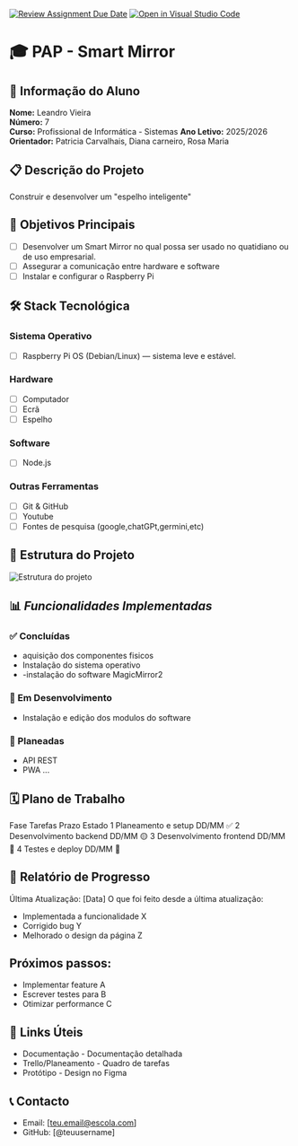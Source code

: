 [![Review Assignment Due Date](https://classroom.github.com/assets/deadline-readme-button-22041afd0340ce965d47ae6ef1cefeee28c7c493a6346c4f15d667ab976d596c.svg)](https://classroom.github.com/a/ObOWU319)
[![Open in Visual Studio Code](https://classroom.github.com/assets/open-in-vscode-2e0aaae1b6195c2367325f4f02e2d04e9abb55f0b24a779b69b11b9e10269abc.svg)](https://classroom.github.com/online_ide?assignment_repo_id=21338336&assignment_repo_type=AssignmentRepo)
# 🎓 PAP - Smart Mirror

## 👤 Informação do Aluno
**Nome:** Leandro Vieira  
**Número:** 7  
**Curso:** Profissional de Informática - Sistemas
**Ano Letivo:** 2025/2026 
**Orientador:** Patricia Carvalhais, Diana carneiro, Rosa Maria

## 📋 Descrição do Projeto
Construir e desenvolver um "espelho inteligente"

## 🎯 Objetivos Principais
- [ ] Desenvolver um Smart Mirror no qual possa ser usado no quatidiano ou de uso empresarial.
- [ ] Assegurar a comunicação entre hardware e software
- [ ] Instalar e configurar o Raspberry Pi 

## 🛠️ Stack Tecnológica

### **Sistema Operativo**
- [ ] Raspberry Pi OS (Debian/Linux) — sistema leve e estável. 

### **Hardware**
- [ ] Computador
- [ ] Ecrã
- [ ] Espelho

### **Software**
- [ ] Node.js

### **Outras Ferramentas**
- [ ] Git & GitHub
- [ ] Youtube
- [ ] Fontes de pesquisa (google,chatGPt,germini,etc)

## 📁 Estrutura do Projeto
![Estrutura do projeto](./docs/images/estrutura.png)

## 📊 *Funcionalidades Implementadas*

### ✅ Concluídas
- aquisição dos componentes fisicos
- Instalação do sistema operativo
- -instalação do software MagicMirror2
  
### 🔄 Em Desenvolvimento
- Instalação e edição dos modulos do software
  

### 📅 Planeadas
- API REST
- PWA
...

## 🗓️ Plano de Trabalho
Fase	Tarefas	Prazo	Estado
1	Planeamento e setup	DD/MM	✅
2	Desenvolvimento backend	DD/MM	🟡
3	Desenvolvimento frontend	DD/MM	🔴
4	Testes e deploy	DD/MM	🔴

## 📝 Relatório de Progresso
Última Atualização: [Data]
O que foi feito desde a última atualização:
- Implementada a funcionalidade X
- Corrigido bug Y
- Melhorado o design da página Z

## Próximos passos:
- Implementar feature A
- Escrever testes para B
- Otimizar performance C

## 🔗 Links Úteis
- Documentação - Documentação detalhada
- Trello/Planeamento - Quadro de tarefas
- Protótipo - Design no Figma

## 📞 Contacto
- Email: [teu.email@escola.com]
- GitHub: [@teuusername]


